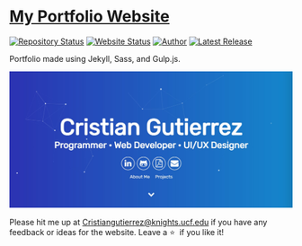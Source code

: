 # <a href="https://cgutii.github.io/" target="_blank">My Portfolio Website</a>

[![Repository Status](https://img.shields.io/badge/Repository%20Status-Maintained-dark%20green.svg)](https://github.com/AVS1508/My-Alternate-Portfolio-Website/)
[![Website Status](https://img.shields.io/badge/Website%20Status-Online-green)](cristiangutierrez@knights.ucf.edu)
[![Author](https://img.shields.io/badge/Author-Cristian%20D%20Gutierrez-blue.svg)](https://www.linkedin.com/in/AVS1508/)
[![Latest Release](https://img.shields.io/badge/Latest%20Release-13%20June%202021-yellow.svg)](https://github.com/AVS1508/My-Alternate-Portfolio-Website/commit/master)

 <p align="justify">Portfolio made using Jekyll, Sass, and Gulp.js.</p>

![My Alternate Portfolio Website](https://github.com/CGutii/CGutii.github.io/blob/main/assets/img/jpg/LandingPage.jpg)

Please hit me up at Cristiangutierrez@knights.ucf.edu if you have any feedback or ideas for the website. Leave a :star: &nbsp;if you like it!
